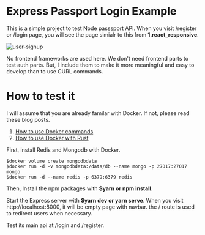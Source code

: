 # Express Passport Login Example

This is a simple project to test Node passsport API. When you visit /register or /login page, you will see the page simialr to this from **1.react_responsive**.

![user-signup](https://www.steadylearner.com/static/images//post/React/user-signup.png)

No frontend frameworks are used here. We don't need frontend parts to test auth parts. But, I include them to make it more meaningful and easy to develop than to use CURL commands.

# How to test it

I will assume that you are already familar with Docker. If not, please read these blog posts.

1. [How to use Docker commands](https://www.steadylearner.com/blog/read/How-to-use-Docker-commands)
2. [How to use Docker with Rust](https://www.steadylearner.com/blog/read/How-to-use-Docker-with-Rust)

First, install Redis and Mongodb with Docker.

```console
$docker volume create mongodbdata
$docker run -d -v mongodbdata:/data/db --name mongo -p 27017:27017 mongo
$docker run -d --name redis -p 6379:6379 redis
```

Then, Install the npm packages with **$yarn or npm install**.

Start the Express server with **$yarn dev or yarn serve**. When you visit http://localhost:8000, it will be empty page with navbar. the / route is used to redirect users when necessary.

Test its main api at /login and /register.


